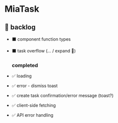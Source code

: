 # MiaTask

## 📃 backlog

- ⬛ component function types
- ⬛ task overflow (... / expand 🔻)

  ### completed

- ✅ loading
- ✅ error - dismiss toast
- ✅ create task confirmation/error message (toast?)
- ✅ client-side fetching
- ✅ API error handling
